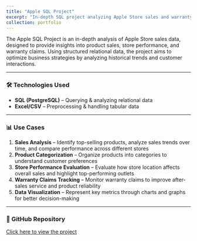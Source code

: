 ```yaml
---
title: "Apple SQL Project"
excerpt: "In-depth SQL project analyzing Apple Store sales and warranty claims data." 
collection: portfolio
---
```


The Apple SQL Project is an in-depth analysis of Apple Store sales data, designed to provide insights into product sales, store performance, and warranty claims. Using structured relational data, the project aims to optimize business strategies by analyzing historical trends and customer interactions.

---

### 🛠 Technologies Used

- **SQL (PostgreSQL)** – Querying & analyzing relational data  
- **Excel/CSV** – Preprocessing & handling tabular data  

---

### 📊 Use Cases

1. **Sales Analysis** – Identify top-selling products, analyze sales trends over time, and compare performance across different stores  
2. **Product Categorization** – Organize products into categories to understand customer preferences  
3. **Store Performance Evaluation** – Evaluate how store location affects overall sales and highlight top-performing outlets  
4. **Warranty Claims Tracking** – Monitor warranty claims to improve after-sales service and product reliability  
5. **Data Visualization** – Represent key metrics through charts and graphs for better decision-making  

---

### 🔗 GitHub Repository

[Click here to view the project](https://github.com/tanish8851/Apple-SQL-Project)
